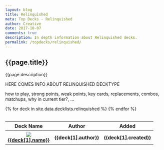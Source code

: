 ```yaml
---
layout: blog
title: Relinquished
meta: Top Decks - Relinquished
author: Creative
date: 2017-10-07
comments: true
description: In depth information about Relinquished decks.
permalink: /topdecks/relinquished/
---
```


## {{page.title}}

<p class="text-muted"> {{page.description}} </p>

<div>
    <p>HERE COMES INFO ABOUT RELINQUISHED DECKTYPE</p>
    <p>how to play, strong points, weak points, key cards, replacements, combos, matchups, why in current tier?, ...</p>
</div>

<table class="table" style="margin-top: 2rem;" id="topDeckTable">
    <thead>
        <tr>
            <th>Deck Name</th>
            <th>Author</th>
            <th>Added</th>
        </tr>
    </thead>
    <tbody>
        {% for deck in site.data.decklists.relinquished %}
            <tr>
                <th>
                    <div class="row">
                        <div class="col-lg-1">
                            <div class="thumbnail">
                                <img src="https://yugiohprices.com/api/card_image/{{deck[1].main[0].name}}" class="portrait" />  
                            </div>
                        </div>
                        <div class="col-lg-11">
                            <a href="{{site.url}}/topdecks/relinquished/{{deck[1].name | downcase | replace: " ", "-" }}">{{deck[1].name}}</a>    
                        </div>
                    </div>
                </th>
                <th>{{deck[1].author}}</th>
                <th>{{deck[1].created}}</th>
            </tr>
        {% endfor %}
    </tbody>
</table>